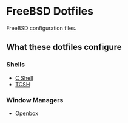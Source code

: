 # FreeBSD Dotfiles
FreeBSD configuration files.
## What these dotfiles configure
### Shells
- [C Shell](https://github.com/azraeljd/freebsd-dotfiles/blob/main/cshrc/.cshrc)
- [TCSH](https://github.com/azraeljd/freebsd-dotfiles/blob/main/cshrc/.cshrc)
### Window Managers
- [Openbox](https://github.com/azraeljd/freebsd-dotfiles/blob/main/.config/openbox/autostart)
